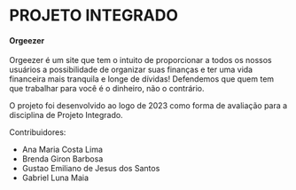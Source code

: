 # PROJETO INTEGRADO

#### Orgeezer
Orgeezer é um site que tem o intuito de proporcionar a todos os nossos usuários a possibilidade de organizar suas finanças e ter uma vida financeira mais tranquila e longe de dívidas!
Defendemos que quem tem que trabalhar para você é o dinheiro, não o contrário.

O projeto foi desenvolvido ao logo de 2023 como forma de avaliação para a disciplina de Projeto Integrado.

Contribuidores:
- Ana Maria Costa Lima
- Brenda Giron Barbosa
- Gustao Emiliano de Jesus dos Santos
- Gabriel Luna Maia
